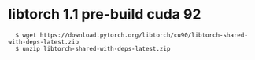 # libtorch 1.1 pre-build cuda 92

      $ wget https://download.pytorch.org/libtorch/cu90/libtorch-shared-with-deps-latest.zip
      $ unzip libtorch-shared-with-deps-latest.zip

